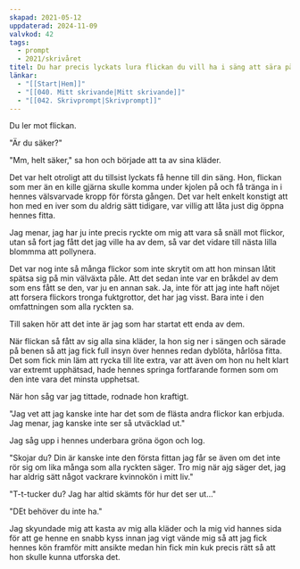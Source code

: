 ```yaml
---
skapad: 2021-05-12
uppdaterad: 2024-11-09
valvkod: 42
tags:
  - prompt
  - 2021/skrivåret
titel: Du har precis lyckats lura flickan du vill ha i säng att sära på sina ben
länkar:
  - "[[Start|Hem]]"
  - "[[040. Mitt skrivande|Mitt skrivande]]"
  - "[[042. Skrivprompt|Skrivprompt]]"
---
```

Du ler mot flickan.

"Är du säker?"

"Mm, helt säker," sa hon och började att ta av sina kläder.

Det var helt otroligt att du tillsist lyckats få henne till din säng. Hon, flickan som mer än en kille gjärna skulle komma under kjolen på och få tränga in i hennes välsvarvade kropp för första gången. Det var helt enkelt konstigt att hon med en iver som du aldrig sätt tidigare, var villig att låta just dig öppna hennes fitta.

Jag menar, jag har ju inte precis ryckte om mig att vara så snäll mot flickor, utan så fort jag fått det jag ville ha av dem, så var det vidare till nästa lilla blommma att pollynera.

Det var nog inte så många flickor som inte skrytit om att hon minsan låtit spätsa sig på min välväxta påle. Att det sedan inte var en bråkdel av dem som ens fått se den, var ju en annan sak. Ja, inte för att jag inte haft nöjet att forsera flickors tronga fuktgrottor, det har jag visst. Bara inte i den omfattningen som alla ryckten sa.

Till saken hör att det inte är jag som har startat ett enda av dem.

När flickan så fått av sig alla sina kläder, la hon sig ner i sängen och särade på benen så att jag fick full insyn över hennes redan dyblöta, hårlösa fitta. Det som fick min läm att rycka till lite extra, var att även om hon nu helt klart var extremt upphätsad, hade hennes springa fortfarande formen som om den inte vara det minsta upphetsat.

När hon såg var jag tittade, rodnade hon kraftigt.

"Jag vet att jag kanske inte har det som de flästa andra flickor kan erbjuda. Jag menar, jag kanske inte ser så utväcklad ut."

Jag såg upp i hennes underbara gröna ögon och log.

"Skojar du? Din är kanske inte den första fittan jag får se även om det inte rör sig om lika många som alla ryckten säger. Tro mig när ajg säger det, jag har aldrig sätt något vackrare kvinnokön i mitt liv."

"T-t-tucker du? Jag har altid skämts för hur det ser ut..."

"DEt behöver du inte ha."

Jag skyundade mig att kasta av mig alla kläder och la mig vid hannes sida för att ge henne en snabb kyss innan jag vigt vände mig så att jag fick hennes kön framför mitt ansikte medan hin fick min kuk precis rätt så att hon skulle kunna utforska det.

